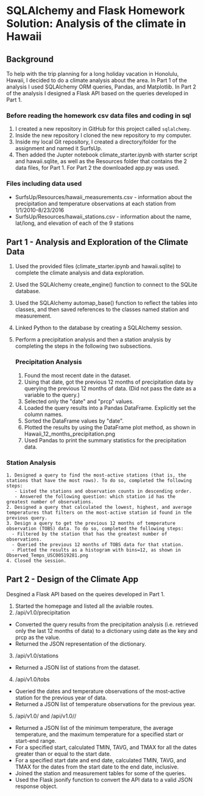 # SQLAlchemy and Flask Homework Solution: Analysis of the climate in Hawaii

## Background

To help with the trip planning for a long holiday vacation in Honolulu, Hawaii, I decided to do a climate analysis about the area.
In Part 1 of the analysis I used SQLAlchemy ORM queries, Pandas, and Matplotlib. 
In Part 2 of the analysis I designed a Flask API based on the queries developed in Part 1.

### Before reading the homework csv data files and coding in sql

1. I created a new repository in GitHub for this project called `sqlalchemy`. 
2. Inside the new repository I cloned the new repository to my computer.
3. Inside my local Git repository, I created a directory/folder for the assignment and named it SurfsUp.
4. Then added the Jupter notebook climate_starter.ipynb with starter script and hawaii.sqlite, as well as the Resources folder that contains the 2 data files, for Part 1.  For Part 2 the downloaded app.py was used.
  
### Files including data used 

* SurfsUp/Resources/hawaii_measurements.csv - information about the precipitation and temperature observations at each station from 1/1/2010-8/23/2016
* SurfsUp/Resources/hawaii_stations.csv - information about the name, lat/long, and elevation of each of the 9 stations

## Part 1 - Analysis and Exploration of the Climate Data

1. Used the provided files (climate_starter.ipynb and hawaii.sqlite) to complete the climate analysis and data exploration.
2. Used the SQLAlchemy create_engine() function to connect to the SQLite database.
3. Used the SQLAlchemy automap_base() function to reflect the tables into classes, and then saved references to the classes named station and measurement.
4. Linked Python to the database by creating a SQLAlchemy session.
5. Perform a precipitation analysis and then a station analysis by completing the steps in the following two subsections.

   ### Precipitation Analysis

    1. Found the most recent date in the dataset.
    2. Using that date, got the previous 12 months of precipitation data by querying the previous 12 months of data. (Did not pass the date as a variable to the query.)
    3. Selected only the "date" and "prcp" values.
    4. Loaded the query results into a Pandas DataFrame. Explicitly set the column names.
    5. Sorted the DataFrame values by "date".
    6. Plotted the results by using the DataFrame plot method, as shown in Hawaii_12_months_precipitation.png
    7. Used Pandas to print the summary statistics for the precipitation data.

  ### Station Analysis
  
    1. Designed a query to find the most-active stations (that is, the stations that have the most rows). To do so, completed the following steps:
       - Listed the stations and observation counts in descending order.
       - Answered the following question: which station id has the greatest number of observations.
    2. Designed a query that calculated the lowest, highest, and average temperatures that filters on the most-active station id found in the previous query.
    3. Design a query to get the previous 12 months of temperature observation (TOBS) data. To do so, completed the following steps:
      - Filtered by the station that has the greatest number of observations.
      - Queried the previous 12 months of TOBS data for that station.
      - Plotted the results as a histogram with bins=12, as shown in Observed_Temps_USC00519281.png
    4. Closed the session.

## Part 2 - Design of the Climate App

Desgined a Flask API based on the queires developed in Part 1.
1. Started the homepage and listed all the avialble routes.
2. /api/v1.0/precipitation
  - Converted the query results from the precipitation analysis (i.e. retrieved only the last 12 months of data) to a dictionary using date as the key and prcp as the value.
  - Returned the JSON representation of the dictionary.
3. /api/v1.0/stations
  - Returned a JSON list of stations from the dataset.
4. /api/v1.0/tobs
  - Queried the dates and temperature observations of the most-active station for the previous year of data.
  - Returned a JSON list of temperature observations for the previous year.
5. /api/v1.0/<start> and /api/v1.0/<start>/<end>
  - Returned a JSON list of the minimum temperature, the average temperature, and the maximum temperature for a specified start or start-end range.
  - For a specified start, calculated TMIN, TAVG, and TMAX for all the dates greater than or equal to the start date.
  - For a specified start date and end date, calculated TMIN, TAVG, and TMAX for the dates from the start date to the end date, inclusive.
  - Joined the station and measurement tables for some of the queries.
  - Used the Flask jsonify function to convert the API data to a valid JSON response object.
